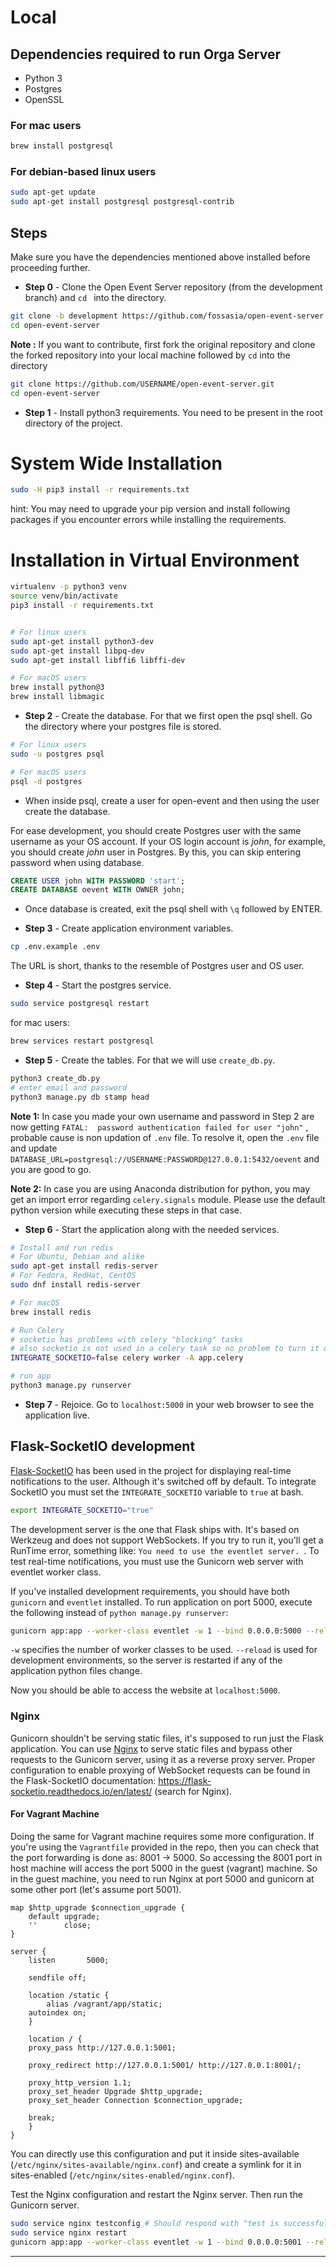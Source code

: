 # Local

## Dependencies required to run Orga Server

* Python 3
* Postgres
* OpenSSL

### For mac users
```sh
brew install postgresql
````

### For debian-based linux users
```sh
sudo apt-get update
sudo apt-get install postgresql postgresql-contrib
```

## Steps

Make sure you have the dependencies mentioned above installed before proceeding further.

* **Step 0** - Clone the Open Event Server repository (from the development branch) and ```cd ``` into the directory.
```sh
git clone -b development https://github.com/fossasia/open-event-server.git
cd open-event-server
```
**Note :** If you want to contribute, first fork the original repository and clone the forked repository into your local machine followed by ```cd``` into the directory
```sh
git clone https://github.com/USERNAME/open-event-server.git
cd open-event-server
```

* **Step 1** - Install python3 requirements. You need to be present in the root directory of the project.

# System Wide Installation

```sh
sudo -H pip3 install -r requirements.txt
```
hint: You may need to upgrade your pip version and install following packages if you encounter errors while installing the requirements.

# Installation in Virtual Environment

```sh
virtualenv -p python3 venv
source venv/bin/activate
pip3 install -r requirements.txt
```

```sh

# For linux users
sudo apt-get install python3-dev
sudo apt-get install libpq-dev
sudo apt-get install libffi6 libffi-dev

# For macOS users
brew install python@3
brew install libmagic
```

* **Step 2** - Create the database. For that we first open the psql shell. Go the directory where your postgres file is stored.

```sh
# For linux users
sudo -u postgres psql

# For macOS users
psql -d postgres
```

* When inside psql, create a user for open-event and then using the user create the database.

For ease development, you should create Postgres user with the same username as your OS account. If your OS login account is _john_, for example, you should create _john_ user in Postgres. By this, you can skip entering password when using database.

```sql
CREATE USER john WITH PASSWORD 'start';
CREATE DATABASE oevent WITH OWNER john;
```

* Once database is created, exit the psql shell with `\q` followed by ENTER.


* **Step 3** - Create application environment variables.

```sh
cp .env.example .env
```

The URL is short, thanks to the resemble of Postgres user and OS user.


* **Step 4** - Start the postgres service.

```sh
sudo service postgresql restart
```
for mac users:

```sh
brew services restart postgresql
```

* **Step 5** - Create the tables. For that we will use `create_db.py`.

```sh
python3 create_db.py
# enter email and password
python3 manage.py db stamp head
```
**Note 1:** In case you made your own username and password in Step 2 are now getting `FATAL:  password authentication failed for user "john"` , probable cause is non updation of `.env` file. To resolve it, open the `.env` file and update `DATABASE_URL=postgresql://USERNAME:PASSWORD@127.0.0.1:5432/oevent` and you are good to go.

**Note 2:** In case you are using Anaconda distribution for python, you may get an import error regarding `celery.signals` module. Please use the default python version while executing these steps in that case.

* **Step 6** - Start the application along with the needed services.

```sh
# Install and run redis
# For Ubuntu, Debian and alike
sudo apt-get install redis-server
# For Fedora, RedHat, CentOS
sudo dnf install redis-server

# For macOS
brew install redis

# Run Celery
# socketio has problems with celery "blocking" tasks
# also socketio is not used in a celery task so no problem to turn it off
INTEGRATE_SOCKETIO=false celery worker -A app.celery

# run app
python3 manage.py runserver
```

* **Step 7** - Rejoice. Go to `localhost:5000` in your web browser to see the application live.


## Flask-SocketIO development

[Flask-SocketIO](https://flask-socketio.readthedocs.io/en/latest/) has been used in the project for displaying real-time notifications to the user. Although it's switched off by default. To integrate SocketIO you must set the `INTEGRATE_SOCKETIO` variable to `true` at bash.

```bash
export INTEGRATE_SOCKETIO="true"
```

The development server is the one that Flask ships with. It's based on Werkzeug and does not support WebSockets. If you try to run it, you'll get a RunTime error, something like: `You need to use the eventlet server. `.  To test real-time notifications, you must use the Gunicorn web server with eventlet worker class.

If you've installed development requirements, you should have both `gunicorn` and `eventlet` installed. To run application on port 5000, execute the following instead of `python manage.py runserver`:

```bash
gunicorn app:app --worker-class eventlet -w 1 --bind 0.0.0.0:5000 --reload
```

`-w` specifies the number of worker classes to be used. `--reload` is used for development environments, so the server is restarted if any of the application python files change.

Now you should be able to access the website at `localhost:5000`.

### Nginx

Gunicorn shouldn't be serving static files, it's supposed to run just the Flask application. You can use [Nginx](https://www.nginx.com/) to serve static files and bypass other requests to the Gunicorn server, using it as a reverse proxy server. Proper configuration to enable proxying of WebSocket requests can be found in the Flask-SocketIO documentation: https://flask-socketio.readthedocs.io/en/latest/ (search for Nginx).

#### For Vagrant Machine

Doing the same for Vagrant machine requires some more configuration. If you're using the `Vagrantfile` provided in the repo, then you can check that the port forwarding is done as: 8001 -> 5000. So accessing the 8001 port in host machine will access the port 5000 in the guest (vagrant) machine. So in the guest machine, you need to run Nginx at port 5000 and gunicorn at some other port (let's assume port 5001).

```nginx
map $http_upgrade $connection_upgrade {
    default upgrade;
    ''      close;
}

server {
    listen       5000;

    sendfile off;

    location /static {
        alias /vagrant/app/static;
    autoindex on;
    }

    location / {
    proxy_pass http://127.0.0.1:5001;

    proxy_redirect http://127.0.0.1:5001/ http://127.0.0.1:8001/;

    proxy_http_version 1.1;
    proxy_set_header Upgrade $http_upgrade;
    proxy_set_header Connection $connection_upgrade;

    break;
    }
}
```

You can directly use this configuration and put it inside sites-available (`/etc/nginx/sites-available/nginx.conf`) and create a symlink for it in sites-enabled (`/etc/nginx/sites-enabled/nginx.conf`).

Test the Nginx configuration and restart the Nginx server. Then run the Gunicorn server.

```bash
sudo service nginx testconfig # Should respond with "test is successful"
sudo service nginx restart
gunicorn app:app --worker-class eventlet -w 1 --bind 0.0.0.0:5001 --reload
```

---
